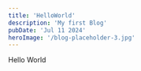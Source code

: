 ```yaml
---
title: 'HelloWorld'
description: 'My first Blog'
pubDate: 'Jul 11 2024'
heroImage: '/blog-placeholder-3.jpg'
---
```


Hello World
